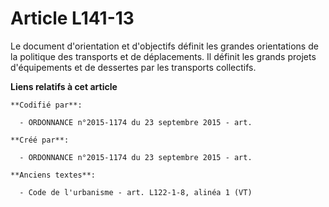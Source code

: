 # Article L141-13

Le document d'orientation et d'objectifs définit les grandes orientations de la politique des transports et de déplacements.
Il définit les grands projets d'équipements et de dessertes par les transports collectifs.

**Liens relatifs à cet article**

	**Codifié par**:

	  - ORDONNANCE n°2015-1174 du 23 septembre 2015 - art.

	**Créé par**:

	  - ORDONNANCE n°2015-1174 du 23 septembre 2015 - art.

	**Anciens textes**:

	  - Code de l'urbanisme - art. L122-1-8, alinéa 1 (VT)
